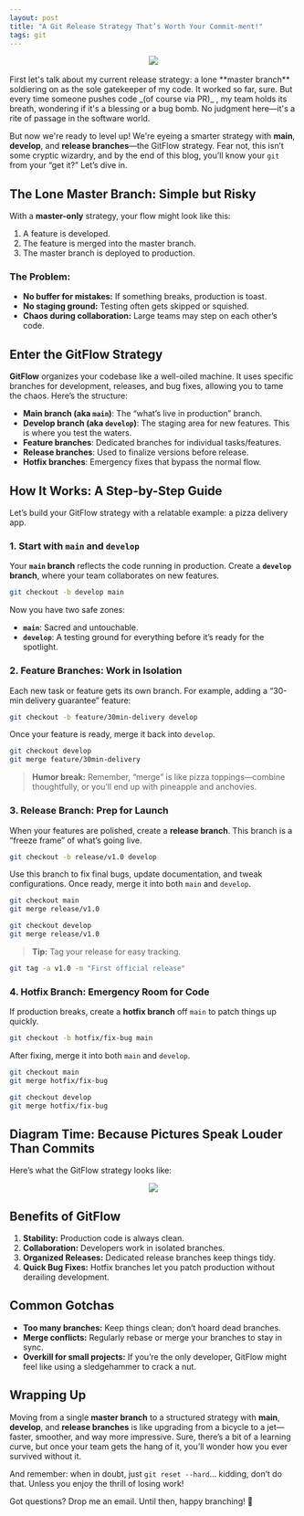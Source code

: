 ```yaml
---
layout: post
title: "A Git Release Strategy That’s Worth Your Commit-ment!"
tags: git
---
```


<div style="text-align:center;">
<img align="center" src="https://mydigitalsauce.com/wp-content/uploads/2018/07/github-octopus.jpg"/>
</div>
<br />
First let's talk about my current release strategy: a lone **master branch** soldiering on as the sole gatekeeper of my code. It worked so far, sure. But every time someone pushes code _(of course via PR)_ , my team holds its breath, wondering if it's a blessing or a bug bomb. No judgment here—it's a rite of passage in the software world.

But now we're ready to level up! We're eyeing a smarter strategy with **main**, **develop**, and **release branches**—the GitFlow strategy. Fear not, this isn’t some cryptic wizardry, and by the end of this blog, you’ll know your `git` from your “get it?” Let’s dive in.

## The Lone Master Branch: Simple but Risky

With a **master-only** strategy, your flow might look like this:

1. A feature is developed.
2. The feature is merged into the master branch.
3. The master branch is deployed to production.

### The Problem:
- **No buffer for mistakes:** If something breaks, production is toast.
- **No staging ground:** Testing often gets skipped or squished.
- **Chaos during collaboration:** Large teams may step on each other’s code.


## Enter the GitFlow Strategy

**GitFlow** organizes your codebase like a well-oiled machine. It uses specific branches for development, releases, and bug fixes, allowing you to tame the chaos. Here’s the structure:

- **Main branch (aka `main`)**: The “what’s live in production” branch.
- **Develop branch (aka `develop`)**: The staging area for new features. This is where you test the waters.
- **Feature branches**: Dedicated branches for individual tasks/features.
- **Release branches**: Used to finalize versions before release.
- **Hotfix branches**: Emergency fixes that bypass the normal flow.


## How It Works: A Step-by-Step Guide

Let’s build your GitFlow strategy with a relatable example: a pizza delivery app.

### 1. Start with `main` and `develop`
Your **`main` branch** reflects the code running in production. Create a **`develop` branch**, where your team collaborates on new features.

```bash
git checkout -b develop main
```

Now you have two safe zones:  
- **`main`**: Sacred and untouchable.  
- **`develop`**: A testing ground for everything before it’s ready for the spotlight.

### 2. Feature Branches: Work in Isolation
Each new task or feature gets its own branch. For example, adding a “30-min delivery guarantee” feature:

```bash
git checkout -b feature/30min-delivery develop
```

Once your feature is ready, merge it back into `develop`.

```bash
git checkout develop
git merge feature/30min-delivery
```

> **Humor break:** Remember, “merge” is like pizza toppings—combine thoughtfully, or you’ll end up with pineapple and anchovies.

### 3. Release Branch: Prep for Launch
When your features are polished, create a **release branch**. This branch is a “freeze frame” of what’s going live.

```bash
git checkout -b release/v1.0 develop
```

Use this branch to fix final bugs, update documentation, and tweak configurations. Once ready, merge it into both `main` and `develop`.

```bash
git checkout main
git merge release/v1.0

git checkout develop
git merge release/v1.0
```

> **Tip:** Tag your release for easy tracking.
```bash
git tag -a v1.0 -m "First official release"
```

### 4. Hotfix Branch: Emergency Room for Code
If production breaks, create a **hotfix branch** off `main` to patch things up quickly.

```bash
git checkout -b hotfix/fix-bug main
```

After fixing, merge it into both `main` and `develop`.

```bash
git checkout main
git merge hotfix/fix-bug

git checkout develop
git merge hotfix/fix-bug
```


## Diagram Time: Because Pictures Speak Louder Than Commits

Here’s what the GitFlow strategy looks like:

<div style="text-align:center;">
<img align="center" src="https://media.brntn.me/postie/aad6d468.png"/>
</div>


## Benefits of GitFlow

1. **Stability:** Production code is always clean.
2. **Collaboration:** Developers work in isolated branches.
3. **Organized Releases:** Dedicated release branches keep things tidy.
4. **Quick Bug Fixes:** Hotfix branches let you patch production without derailing development.


## Common Gotchas

- **Too many branches:** Keep things clean; don’t hoard dead branches.
- **Merge conflicts:** Regularly rebase or merge your branches to stay in sync.
- **Overkill for small projects:** If you’re the only developer, GitFlow might feel like using a sledgehammer to crack a nut.


## Wrapping Up

Moving from a single **master branch** to a structured strategy with **main**, **develop**, and **release branches** is like upgrading from a bicycle to a jet—faster, smoother, and way more impressive. Sure, there’s a bit of a learning curve, but once your team gets the hang of it, you’ll wonder how you ever survived without it.

And remember: when in doubt, just `git reset --hard`… kidding, don’t do that. Unless you enjoy the thrill of losing work!

Got questions? Drop me an email. Until then, happy branching! 🌳
